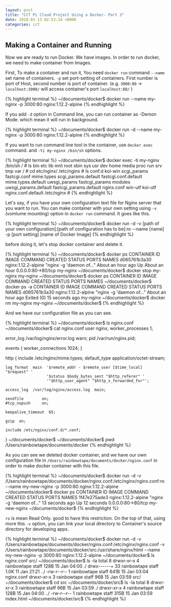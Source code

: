 ```yaml
---
layout: post
title: "CCT Pi Cloud Project Using a Docker- Part 3"
date: 2018-01-13 02:53:24 +0000
categories: cct
---
```


## Making a Container and Running

Now we are ready to run Docker. We have images.
In order to run docker, we need to make container from Images.

First, To make a container and run it,
You need `docker run` command
`--name` set name of containers.
`-p` set port-setting of containers. First number is port of Host, second number is port of container.
(e.g. `3000:80` -> `localhost:3000/` will access container's port `localhost:80/` )

{% highlight terminal %}
~/documents/docker$ docker run --name my-nginx -p 3000:80 nginx:1.12.2-alpine
{% endhighlight %}


If you add `-d` option in Command line, you can run container as -Demon Mode.
which mean it will run in background.

{% highlight terminal %}
~/documents/docker$ docker run -d --name my-nginx -p 3000:80 nginx:1.12.2-alpine
{% endhighlight %}

If you want to run command line tool in the container, use `docker exec` command.
and `-ti my-nginx /bin/sh` options.

{% highlight terminal %}
~/documents/docker$ docker exec -ti my-nginx /bin/sh
/ # ls
bin    etc    lib    mnt    root   sbin   sys    usr
dev    home   media  proc   run    srv    tmp    var
/ # cd etc/nginx/
/etc/nginx # ls
conf.d                  koi-win                 scgi_params
fastcgi.conf            mime.types              scgi_params.default
fastcgi.conf.default    mime.types.default      uwsgi_params
fastcgi_params          modules                 uwsgi_params.default
fastcgi_params.default  nginx.conf              win-utf
koi-utf                 nginx.conf.default
/etc/nginx #
{% endhighlight %}

Let's say, if you have your own configuration text file for Nginx server that you want to run.
You can make container with your own setting using `-v` (vomlume mounting) option in `docker run` command.
It goes like this.

{% highlight terminal %}
~/documents/docker$ docker run -d -v [path of your own configuration]:[path of configuration has to be]:ro --name [name] -p [port setting] [name of Docker Image]
{% endhighlight %}

before doing it, let's stop docker container and delete it.

{% highlight terminal %}
~/documents/docker$ docker ps
CONTAINER ID        IMAGE                 COMMAND                  CREATED             STATUS              PORTS                NAMES
d065761b3a30        nginx:1.12.2-alpine   "nginx -g 'daemon of…"   About an hour ago   Up About an hour    0.0.0.0:80->80/tcp   my-nginx
~/documents/docker$ docker stop my-nginx
my-nginx
~/documents/docker$ docker ps
CONTAINER ID        IMAGE               COMMAND             CREATED             STATUS              PORTS               NAMES
~/documents/docker$ docker ps -a
CONTAINER ID        IMAGE                 COMMAND                  CREATED             STATUS                      PORTS               NAMES
d065761b3a30        nginx:1.12.2-alpine   "nginx -g 'daemon of…"   About an hour ago   Exited (0) 15 seconds ago                       my-nginx
~/documents/docker$ docker rm my-nginx
my-nginx
~/documents/docker$
{% endhighlight %}

And we have our configuration file as you can see.

{% highlight terminal %}
~/documents/docker$ ls
nginx.conf
~/documents/docker$ cat nginx.conf
user  nginx;
worker_processes  1;

error_log  /var/log/nginx/error.log warn;
pid        /var/run/nginx.pid;


events {
    worker_connections  1024;
}


http {
    include       /etc/nginx/mime.types;
    default_type  application/octet-stream;

    log_format  main  '$remote_addr - $remote_user [$time_local] "$request" '
                      '$status $body_bytes_sent "$http_referer" '
                      '"$http_user_agent" "$http_x_forwarded_for"';

    access_log  /var/log/nginx/access.log  main;

    sendfile        on;
    #tcp_nopush     on;

    keepalive_timeout  65;

    gzip  on;

    include /etc/nginx/conf.d/*.conf;
}
~/documents/docker$
~/documents/docker$ pwd
/Users/rainbowtape/documents/docker
{% endhighlight %}


As you can see we deleted docker container, and we have our own configuration file in `/Users/rainbowtape/documents/docker/nginx.conf`
in order to make docker container with this file.

{% highlight terminal %}
~/documents/docker$ docker run -d -v /Users/rainbowtape/documents/docker/nginx.conf:/etc/nginx/nginx.conf:ro --name my-new-nginx -p 3000:80 nginx:1.12.2-alpine
~/documents/docker$ docker ps
CONTAINER ID        IMAGE                 COMMAND                  CREATED             STATUS              PORTS                NAMES
1f47e275ade3        nginx:1.12.2-alpine   "nginx -g 'daemon of…"   13 seconds ago      Up 12 seconds       0.0.0.0:80->80/tcp   my-new-nginx
~/documents/docker$
{% endhighlight %}

`ro` is mean Read Only. good to have this restriction.
On the top of that, using more this `-v` option, you can link your local directory to Container's source directory for developing apps.

{% highlight terminal %}
~/documents/docker$ docker run -d -v /Users/rainbowtape/documents/docker/nginx.conf:/etc/nginx/nginx.conf -v /Users/rainbowtape/documents/docker/src:/usr/share/nginx/html --name my-new-nginx -p 3000:80 nginx:1.12.2-alpine
~/documents/docker$ ls
nginx.conf  src/
~/documents/docker$ ls -la
total 8
drwxr-xr-x   4 rainbowtape  staff   128B 15 Jan 04:00 ./
drwx------+ 33 rainbowtape  staff   1.0K 11 Jan 21:21 ../
-rw-r--r--   1 rainbowtape  staff   641B 15 Jan 03:04 nginx.conf
drwxr-xr-x   3 rainbowtape  staff    96B 15 Jan 03:59 src/
~/documents/docker$ cd src
~/documents/docker/src$ ls -la
total 8
drwxr-xr-x  3 rainbowtape  staff    96B 15 Jan 03:59 ./
drwxr-xr-x  4 rainbowtape  staff   128B 15 Jan 04:00 ../
-rw-r--r--  1 rainbowtape  staff   315B 15 Jan 03:59 index.html
~/documents/docker/src$
{% endhighlight %}
